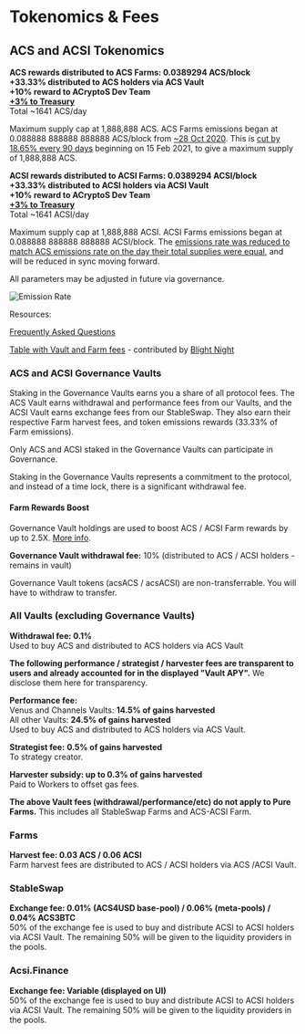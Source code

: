 # Tokenomics & Fees

## ACS and ACSI Tokenomics

**ACS rewards distributed to ACS Farms: 0.0389294 ACS/block**  
**+33.33% distributed to ACS holders via ACS Vault  
+10% reward to ACryptoS Dev Team**  
[**+3% to Treasury**](governance.md#treasury)  
Total ~1641 ACS/day

Maximum supply cap at 1,888,888 ACS. ACS Farms emissions began at 0.088888 888888 888888 ACS/block from [~28 Oct 2020](https://bscscan.com/tx/0x0f7bc5772458de583c7abfb9f0c7494599f013038d24b8fd0ee8d1c5c7308e69). This is [cut by 18.65% every 90 days](https://vote.acryptos.com/#/acryptos/proposal/QmU2e9PDB3AR3JHKbBsPnWiFve5iiR35cEJFsdxmLRi4Ks) beginning on 15 Feb 2021, to give a maximum supply of 1,888,888 ACS.

**ACSI rewards distributed to ACSI Farms: 0.0389294 ACSI/block**  
**+33.33% distributed to ACSI holders via ACSI Vault  
+10% reward to ACryptoS Dev Team**  
[**+3% to Treasury**](https://vote.acryptos.com/#/acryptos/proposal/QmTZvZc1eEwQypg6zfKpSHwZGW2XKPryoYHGAMVrawVfTS)  
Total ~1641 ACSI/day

Maximum supply cap at 1,888,888 ACSI. ACSI Farms emissions began at 0.088888 888888 888888 ACSI/block. The [emissions rate was reduced to match ACS emissions rate on the day their total supplies were equal](https://vote.acryptos.com/#/acryptos/proposal/QmPsHBtnskXNfBn8DEEUkCoSSg8YsL1efdS6xh4r89uucQ), and will be reduced in sync moving forward.

All parameters may be adjusted in future via governance.

![Emission Rate](https://raw.githubusercontent.com/acryptos/docs.acryptos.com/be0e62766a37e8457e69988a112575a2eebe1a86/images/Emission_rate_Circulating_supply.svg "ACS/ACSI Token Emission")

Resources:

[Frequently Asked Questions](faq.md)

[Table with Vault and Farm fees](https://docs.google.com/document/d/1-KU1zzWnEG0sh8hLCD0YUtPv7D4_B2wu80UtRQ3sQUA/edit) - contributed by [Blight Night](https://t.me/BlightNight)

### ACS and ACSI Governance Vaults

Staking in the Governance Vaults earns you a share of all protocol fees. The ACS Vault earns withdrawal and performance fees from our Vaults, and the ACSI Vault earns exchange fees from our StableSwap. They also earn their respective Farm harvest fees, and token emissions rewards \(33.33% of Farm emissions\).

Only ACS and ACSI staked in the Governance Vaults can participate in Governance.

Staking in the Governance Vaults represents a commitment to the protocol, and instead of a time lock, there is a significant withdrawal fee.

#### Farm Rewards Boost

Governance Vault holdings are used to boost ACS / ACSI Farm rewards by up to 2.5X. [More info](acryptos-farms.md#acs-farms-v2).

**Governance Vault withdrawal fee:** 10% \(distributed to ACS / ACSI holders - remains in vault\)

Governance Vault tokens \(acsACS / acsACSI\) are non-transferrable. You will have to withdraw to transfer.

### All Vaults \(excluding Governance Vaults\)

**Withdrawal fee: 0.1%**  
Used to buy ACS and distributed to ACS holders via ACS Vault

**The following performance / strategist / harvester fees are transparent to users and already accounted for in the displayed "Vault APY".** We disclose them here for transparency.

**Performance fee:**  
Venus and Channels Vaults: **14.5% of gains harvested**  
All other Vaults: **24.5% of gains harvested**  
Used to buy ACS and distributed to ACS holders via ACS Vault.

**Strategist fee:** **0.5% of gains harvested**  
To strategy creator.

**Harvester subsidy: up to 0.3% of gains harvested**  
Paid to Workers to offset gas fees.

**The above Vault fees \(withdrawal/performance/etc\) do not apply to Pure Farms.** This includes all StableSwap Farms and ACS-ACSI Farm.

### Farms

**Harvest fee: 0.03 ACS / 0.06 ACSI**  
Farm harvest fees are distributed to ACS / ACSI holders via ACS /ACSI Vault.

### StableSwap

**Exchange fee: 0.01% \(ACS4USD base-pool\) / 0.06% \(meta-pools\) / 0.04% ACS3BTC**  
50% of the exchange fee is used to buy and distribute ACSI to ACSI holders via ACSI Vault. The remaining 50% will be given to the liquidity providers in the pools.

### Acsi.Finance

**Exchange fee: Variable \(displayed on UI\)**  
50% of the exchange fee is used to buy and distribute ACSI to ACSI holders via ACSI Vault. The remaining 50% will be given to the liquidity providers in the pools.

